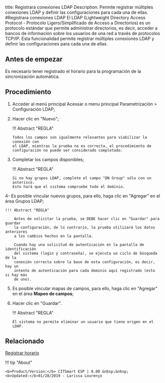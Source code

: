 title:  Registrara conexiones LDAP 
Description: Permite registrar múltiples conexiones LDAP y definir las configuraciones para cada una de ellas.
#Registrara conexiones LDAP
El LDAP (Lightweight Directory Access Protocol - Protocolo Ligero/Simplificado de Acceso a Directorios) es un protocolo estándar que permite administrar directorios, es decir, acceder a bancos de información sobre los usuarios de una red a través de protocolos TCP/IP.
Esta funcionalidad permite registrar múltiples conexiones LDAP y definir las configuraciones para cada una de ellas.

Antes de empezar
----------------

Es necesario tener registrado el horario para la programación de la
sincronización automática.

Procedimiento
-------------

1.  Acceder al menú principal Acessar o menu principal Parametrización \>
    Configuración LDAP;

2.  Hacer clic en "Nuevo";

    !!! Abstract "REGLA"

        Todos los campos son igualmente relevantes para viabilizar la conexión con
        el LDAP, mientras la prueba no es correcta, el procedimiento de
        configuración no puede ser considerado completado.

3.  Completar los campos disponibles;

    !!! Abstract "REGLA"

        Si no hay grupos LDAP, complete el campo "DN Group" sólo con un asterisco.
        Esto hará que el sistema compruebe todo el dominio.

4-  Es posible vincular nuevos grupos, para ello, haga clic en "Agregar" en el
    área Grupos LDAP;

    !!! Abstract "REGLA"

        Antes de solicitar la prueba, se DEBE hacer clic en "Guardar" para guardar
        la configuración, de lo contrario, la prueba utilizará los datos anteriores
        a los cambios hechos en la pantalla.  

        Cuando hay una solicitud de autenticación en la pantalla de identificación
        del sistema (login y contraseña), se ejecuta un ciclo de búsqueda de la
        conexión correcta sobre la base de esta configuración, es decir, hay un
        intento de autenticación para cada dominio aquí registrado (esto si hay más
        de uno).

5.  Es posible vincular mapas de campos, para ello, haga clic en "Agregar" en el
    área **Mapeo de campos**;

6.  Hacer clic en "Guardar".

    !!! Abstract "REGLA"

        El sistema no permite eliminar un usuario que tiene origen en el LDAP.

Relacionado
-----------

[Registrar horario](/es-es/citsmart-esp-8/processes/event/configuration/register-time.html)

!!! tip "About"

    <b>Product/Version:</b> CITSmart ESP | 8.00 &nbsp;&nbsp;
    <b>Updated:</b>01/28/2019 - Larissa Lourenço

